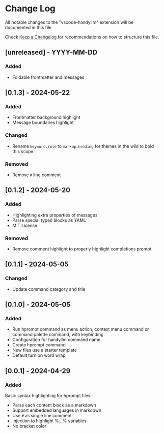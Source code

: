 # Change Log

All notable changes to the "vscode-handyllm" extension will be documented in this file.

Check [Keep a Changelog](http://keepachangelog.com/) for recommendations on how to structure this file.


## [unreleased] - YYYY-MM-DD

### Added

- Foldable frontmatter and messages


## [0.1.3] - 2024-05-22

### Added

- Frontmatter background highlight
- Message boundaries highlight

### Changed

- Rename `keyword.role` to `markup.heading` for themes in the wild to bold this scope

### Removed

- Remove `#` line comment


## [0.1.2] - 2024-05-20

### Added

- Highlighting extra properties of messages
- Parse special typed blocks as YAML
- MIT License

### Removed

- Remove comment highlight to properly highlight completions prompt


## [0.1.1] - 2024-05-05

### Changed

- Update command category and title


## [0.1.0] - 2024-05-05

### Added

- Run hprompt command as menu action, context menu command or command palette command, with keybinding
- Configuration for handyllm command name
- Create hprompt command
- New files use a starter template
- Default turn on word wrap


## [0.0.1] - 2024-04-29

### Added

Basic syntax highlighting for hprompt files:
- Parse each content block as a markdown
- Support embedded languages in markdown
- Use `#` as single line comment
- Injection to highlight %...% variables
- No bracket color

